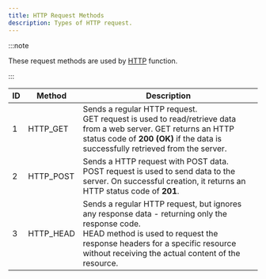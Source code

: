```yaml
---
title: HTTP Request Methods
description: Types of HTTP request.
---
```


:::note

These request methods are used by [HTTP](../functions/HTTP) function.

:::

| ID | Method    | Description                                                                                                                                                                                                                            |
|----|-----------|----------------------------------------------------------------------------------------------------------------------------------------------------------------------------------------------------------------------------------------|
| 1  | HTTP_GET  | Sends a regular HTTP request.<br />GET request is used to read/retrieve data from a web server. GET returns an HTTP status code of **200 (OK)** if the data is successfully retrieved from the server.                                 |
| 2  | HTTP_POST | Sends a HTTP request with POST data.<br />POST request is used to send data to the server. On successful creation, it returns an HTTP status code of **201**.                                                                          |
| 3  | HTTP_HEAD | Sends a regular HTTP request, but ignores any response data - returning only the response code.<br />HEAD method is used to request the response headers for a specific resource without receiving the actual content of the resource. |
